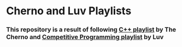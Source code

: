 # Cherno and Luv Playlists

### This repository is a result of following [C++ playlist](https://www.youtube.com/playlist?list=PLlrATfBNZ98dudnM48yfGUldqGD0S4FFb) by The Cherno and [Competitive Programming playlist](https://www.youtube.com/playlist?list=PLauivoElc3ggagradg8MfOZreCMmXMmJ-) by Luv